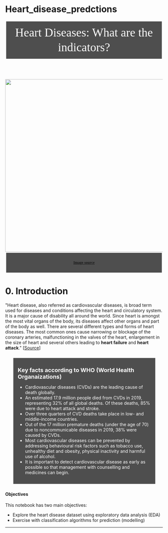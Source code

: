 # Heart_disease_predctions
<div style="text-align: left; background-color:#4e4e4e; font-family: Trebuchet MS; color:white; padding: 12px; line-height:1.25;border-radius:1px; margin-bottom: 0em; text-align: center; font-size: 38px;border-style: solid;border-color: dark green;">Heart Diseases: What are the indicators?</div>

<br> </br>
<div>    

<img src="https://images2.minutemediacdn.com/image/upload/c_fill,w_1080,ar_16:9,f_auto,q_auto,g_auto/shape%2Fcover%2Fsport%2F535618-istock-819924240-2470f65174198a2b48b33619995f99ad.jpg" width="550/">    
</div>

<div style="text-align: left; background-color:#4e4e4e; font-family: Trebuchet MS; color:white; padding: 12px; line-height:1.25;border-radius:1px; margin-bottom: 0em; text-align: center; font-size: 12px;border-style: solid;border-color: dark green;"><p><b><a href="https://www.mentalfloss.com/article/535618/super-ekg-could-diagnose-heart-disease-90-seconds" target="">Image source</a></b></p></div>


# 0. **Introduction** <a class="anchor" id="0"></a>
"Heart disease, also referred as cardiovascular diseases, is broad term used for diseases and conditions affecting the heart and circulatory system. It is a major cause of disability all around the world. Since heart is amongst the most vital organs of the body, its diseases affect other organs and part of the body as well. There are several different types and forms of heart diseases. The most common ones cause narrowing or blockage of the coronary arteries, malfunctioning in the valves of the heart, enlargement in the size of heart and several others leading to **heart failure** and **heart attack**." [[Source](https://www.indushealthplus.com/heart-diseases.html)]

<blockquote style="margin-right:auto; margin-left:auto; color:white; background-color:#4e4e4e; padding: 1em; margin:24px;">

<font color="white" size=+1.0><b>Key facts according to WHO (World Health Organaizations)</b></font> 
<ul>
<li> Cardiovascular diseases (CVDs) are the leading cause of death globally.
<li> An estimated 17.9 million people died from CVDs in 2019, representing 32% of all global deaths. Of these deaths, 85% were due to heart attack and stroke.
<li> Over three quarters of CVD deaths take place in low- and middle-income countries.
<li> Out of the 17 million premature deaths (under the age of 70) due to noncommunicable diseases in 2019, 38% were caused by CVDs.
<li> Most cardiovascular diseases can be prevented by addressing behavioural risk factors such as tobacco use, unhealthy diet and obesity, physical inactivity and harmful use of alcohol.
<li> It is important to detect cardiovascular disease as early as possible so that management with counselling and medicines can begin.                                                                                                                                 
    
</ul>        
</blockquote>

#### **Objectives**
This notebook has two main objectives:
* Explore the heart disease dataset using exploratory data analysis (EDA)
* Exercise with classification algorithms for prediction (modelling) 
---

<a id="top"></a>
